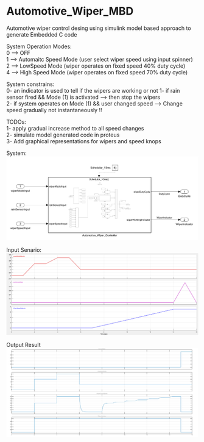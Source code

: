 # Automotive_Wiper_MBD
Automotive wiper control desing using simulink model based approach to generate Embedded C code

System Operation Modes:  
0 --> OFF  
1 --> Automaitc Speed Mode (user select wiper speed using input spinner)  
2 --> LowSpeed Mode (wiper operates on fixed speed 40% duty cycle)  
4 --> High Speed Mode (wiper operates on fixed speed 70% duty cycle)  

System constrains:   
0- an indicator is used to tell if the wipers are working or not
1- if rain sensor fired && Mode (1) is activated --> then stop the wipers  
2- if system operates on Mode (1) && user changed speed --> Change speed gradually not instantaneously !!

TODOs:  
1- apply gradual increase method to all speed changes  
2- simulate model generated code in proteus  
3- Add graphical representations for wipers and speed knops  


System:   
![System](https://github.com/msamygawad/Automotive_Wiper_MBD/blob/main/readmeImage.png)

Input Senario:  
![input](https://github.com/msamygawad/Automotive_Wiper_MBD/blob/main/Images/InputSenario.png)

Output Result
![output](https://github.com/msamygawad/Automotive_Wiper_MBD/blob/main/Images/Results.png)
